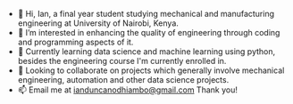 - 👋 Hi, Ian, a final year student studying mechanical and manufacturing engineering at University of Nairobi, Kenya.
- 👀 I’m interested in enhancing the quality of engineering through coding and programming aspects of it.
- 🌱 Currently learning data science and machine learning using python, besides the engineering course I'm currently enrolled in.
- 💞️ Looking to collaborate on projects which generally involve mechanical engineering, automation and other data science projects.
- 📫 Email me at ianduncanodhiambo@gmail.com
Thank you!

